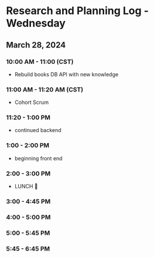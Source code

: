 # Research and Planning Log - Wednesday

## March 28, 2024

### 10:00 AM - 11:00 (CST)

- Rebuild books DB  API with new knowledge

### 11:00 AM - 11:20 AM (CST)

- Cohort Scrum

### 11:20 - 1:00 PM

- continued backend

### 1:00 - 2:00 PM

- beginning front end

### 2:00 - 3:00 PM

- LUNCH 🍔

### 3:00 - 4:45 PM

### 4:00 - 5:00 PM

### 5:00 - 5:45 PM

### 5:45 - 6:45 PM
